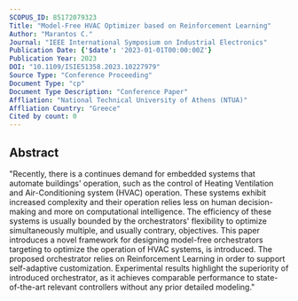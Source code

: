 ```yaml
---
SCOPUS_ID: 85172079323
Title: "Model-Free HVAC Optimizer based on Reinforcement Learning"
Author: "Marantos C."
Journal: "IEEE International Symposium on Industrial Electronics"
Publication Date: {'$date': '2023-01-01T00:00:00Z'}
Publication Year: 2023
DOI: "10.1109/ISIE51358.2023.10227979"
Source Type: "Conference Proceeding"
Document Type: "cp"
Document Type Description: "Conference Paper"
Affliation: "National Technical University of Athens (NTUA)"
Affliation Country: "Greece"
Cited by count: 0
---
```


## Abstract
"Recently, there is a continues demand for embedded systems that automate buildings' operation, such as the control of Heating Ventilation and Air-Conditioning system (HVAC) operation. These systems exhibit increased complexity and their operation relies less on human decision-making and more on computational intelligence. The efficiency of these systems is usually bounded by the orchestrators' flexibility to optimize simultaneously multiple, and usually contrary, objectives. This paper introduces a novel framework for designing model-free orchestrators targeting to optimize the operation of HVAC systems, is introduced. The proposed orchestrator relies on Reinforcement Learning in order to support self-adaptive customization. Experimental results highlight the superiority of introduced orchestrator, as it achieves comparable performance to state-of-the-art relevant controllers without any prior detailed modeling."
